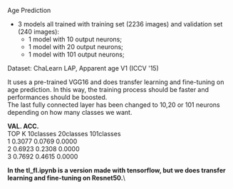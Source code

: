 Age Prediction

* 3 models all trained with training set (2236 images) and validation set (240 images):
  - 1 model with 10 output neurons;
  - 1 model with 20 output neurons;
  - 1 model with 101 output neurons;
  
Dataset:
ChaLearn LAP, Apparent age V1 (ICCV '15)

It uses a pre-trained VGG16 and does transfer learning and fine-tuning on age prediction. In this way, the training process should be faster and performances should be boosted.\
The last fully connected layer has been changed to 10,20 or 101 neurons depending on how many classes we want.


**VAL. ACC.**\
TOP K   10classes   20classes   101classes\
1       0.3077		  0.0769      0.0000\
2       0.6923      0.2308      0.0000\
3		    0.7692		  0.4615      0.0000




**In the tl_fl.ipynb is a version made with tensorflow, but we does transfer learning and fine-tuning on Resnet50.**\
